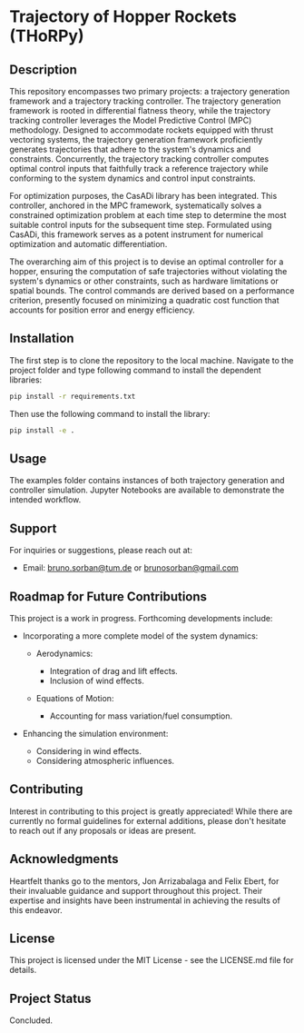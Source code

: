 # Trajectory of Hopper Rockets (THoRPy)

## Description
This repository encompasses two primary projects: a trajectory generation framework and a trajectory tracking controller. The trajectory generation framework is rooted in differential flatness theory, while the trajectory tracking controller leverages the Model Predictive Control (MPC) methodology. Designed to accommodate rockets equipped with thrust vectoring systems, the trajectory generation framework proficiently generates trajectories that adhere to the system's dynamics and constraints. Concurrently, the trajectory tracking controller computes optimal control inputs that faithfully track a reference trajectory while conforming to the system dynamics and control input constraints.

For optimization purposes, the CasADi library has been integrated. This controller, anchored in the MPC framework, systematically solves a constrained optimization problem at each time step to determine the most suitable control inputs for the subsequent time step. Formulated using CasADi, this framework serves as a potent instrument for numerical optimization and automatic differentiation.

The overarching aim of this project is to devise an optimal controller for a hopper, ensuring the computation of safe trajectories without violating the system's dynamics or other constraints, such as hardware limitations or spatial bounds. The control commands are derived based on a performance criterion, presently focused on minimizing a quadratic cost function that accounts for position error and energy efficiency.

## Installation
The first step is to clone the repository to the local machine. Navigate to the project folder and type following command to install the dependent libraries:

```bash
pip install -r requirements.txt
```

Then use the following command to install the library:

```bash
pip install -e .
```

## Usage
The examples folder contains instances of both trajectory generation and controller simulation. Jupyter Notebooks are available to demonstrate the intended workflow.

## Support
For inquiries or suggestions, please reach out at:
- Email: bruno.sorban@tum.de or brunosorban@gmail.com

## Roadmap for Future Contributions
This project is a work in progress. Forthcoming developments include:

- Incorporating a more complete model of the system dynamics:
    - Aerodynamics:
        - Integration of drag and lift effects.
        - Inclusion of wind effects.

    - Equations of Motion:
        - Accounting for mass variation/fuel consumption.

- Enhancing the simulation environment:
    - Considering in wind effects.
    - Considering atmospheric influences.

## Contributing
Interest in contributing to this project is greatly appreciated! While there are currently no formal guidelines for external additions, please don't hesitate to reach out if any proposals or ideas are present.

## Acknowledgments
Heartfelt thanks go to the mentors, Jon Arrizabalaga and Felix Ebert, for their invaluable guidance and support throughout this project. Their expertise and insights have been instrumental in achieving the results of this endeavor.

## License
This project is licensed under the MIT License - see the LICENSE.md file for details.

## Project Status
Concluded.

